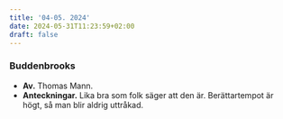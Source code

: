 ```yaml
---
title: '04-05. 2024'
date: 2024-05-31T11:23:59+02:00
draft: false
---
```


### Buddenbrooks
- **Av.** Thomas Mann.
- **Anteckningar.** Lika bra som folk säger att den är. Berättartempot är högt, så man blir aldrig uttråkad.
